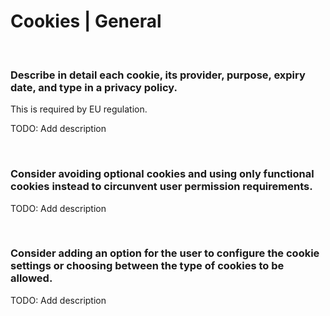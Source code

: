 # Cookies | General
<br>


### Describe in detail each cookie, its provider, purpose, expiry date, and type in a privacy policy.

This is required by EU regulation.

TODO: Add description

<br>


### Consider avoiding optional cookies and using only functional cookies instead to circunvent user permission requirements.

TODO: Add description

<br>


### Consider adding an option for the user to configure the cookie settings or choosing between the type of cookies to be allowed.

TODO: Add description

<br>

